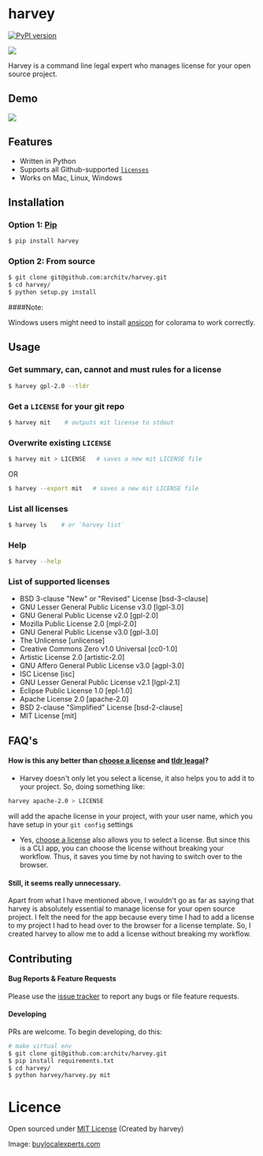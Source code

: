 harvey
=====
[![PyPI version](https://badge.fury.io/py/harvey.svg)](https://badge.fury.io/py/harvey)

![](http://i.imgur.com/raSkNrr.png?1)

Harvey is a command line legal expert who manages license for your open source project.

## Demo

![](http://i.imgur.com/gEKlzfv.gif?1)

## Features

- Written in Python
- Supports all Github-supported [`licenses`](https://github.com/architv/harvey#list-of-supported-licenses)
- Works on Mac, Linux, Windows

## Installation


### Option 1: [Pip](https://pypi.python.org/pypi/harvey)

```bash
$ pip install harvey
```

### Option 2: From source

```bash
$ git clone git@github.com:architv/harvey.git
$ cd harvey/
$ python setup.py install
```

####Note:

Windows users might need to install [ansicon](https://github.com/adoxa/ansicon) for colorama to work correctly.

## Usage

### Get summary, can, cannot and must rules for a license

```bash
$ harvey gpl-2.0 --tldr 
```

### Get a `LICENSE` for your git repo


```bash
$ harvey mit    # outputs mit license to stdout
```

### Overwrite existing `LICENSE`

```bash
$ harvey mit > LICENSE   # saves a new mit LICENSE file
```

OR

```bash
$ harvey --export mit   # saves a new mit LICENSE file
```


### List all licenses

```bash
$ harvey ls    # or `harvey list`
```

### Help

```bash
$ harvey --help
```


### List of supported licenses

* BSD 3-clause "New" or "Revised" License [bsd-3-clause]
* GNU Lesser General Public License v3.0 [lgpl-3.0]
* GNU General Public License v2.0 [gpl-2.0]
* Mozilla Public License 2.0 [mpl-2.0]
* GNU General Public License v3.0 [gpl-3.0]
* The Unlicense [unlicense]
* Creative Commons Zero v1.0 Universal [cc0-1.0]
* Artistic License 2.0 [artistic-2.0]
* GNU Affero General Public License v3.0 [agpl-3.0]
* ISC License [isc]
* GNU Lesser General Public License v2.1 [lgpl-2.1]
* Eclipse Public License 1.0 [epl-1.0]
* Apache License 2.0 [apache-2.0]
* BSD 2-clause "Simplified" License [bsd-2-clause]
* MIT License [mit]

## FAQ's

#### How is this any better than [choose a license](http://choosealicense.com/licenses/) and [tldr leagal](https://tldrlegal.com/)?

* Harvey doesn't only let you select a license, it also helps you to add it to your project. So, doing something like:
```bash
harvey apache-2.0 > LICENSE
```
will add the apache license in your project, with your user name, which you have setup in your `git config` settings

* Yes, [choose a license](http://choosealicense.com/licenses/) also allows you to select a license. But since this is a CLI app, you can choose the license without breaking your workflow. Thus, it saves you time by not having to switch over to the browser.

#### Still, it seems really unnecessary.

Apart from what I have mentioned above, I wouldn't go as far as saying that harvey is absolutely essential to manage license for your open source project. I felt the need for the app because every time I had to add a license to my project I had to head over to the browser for a license template. So, I created harvey to allow me to add a license without breaking my workflow.


## Contributing

#### Bug Reports & Feature Requests

Please use the [issue tracker](https://github.com/architv/harvey/issues) to report any bugs or file feature requests.

#### Developing

PRs are welcome. To begin developing, do this:

```bash
# make virtual env
$ git clone git@github.com:architv/harvey.git
$ pip install requirements.txt
$ cd harvey/
$ python harvey/harvey.py mit
```

Licence
====
Open sourced under [MIT License](LICENSE) (Created by harvey)

Image: [buylocalexperts.com](http://www.buylocalexperts.com/sanantonio/images/stories/buy-local-legal-expert.png)
